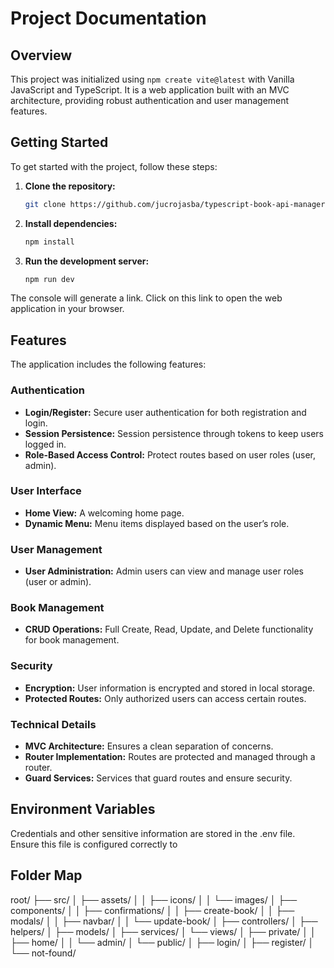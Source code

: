 # Project Documentation

## Overview

This project was initialized using `npm create vite@latest` with Vanilla JavaScript and TypeScript. It is a web application built with an MVC architecture, providing robust authentication and user management features.

## Getting Started

To get started with the project, follow these steps:

1. **Clone the repository:**
   ```bash
   git clone https://github.com/jucrojasba/typescript-book-api-manager.git
   ```

2. **Install dependencies:**
   ```bash
   npm install
   ```
3. **Run the development server:**
   ```bash
   npm run dev
   ```
The console will generate a link. Click on this link to open the web application in your browser.
   
## Features

The application includes the following features:

### Authentication

- **Login/Register:** Secure user authentication for both registration and login.
- **Session Persistence:** Session persistence through tokens to keep users logged in.
- **Role-Based Access Control:** Protect routes based on user roles (user, admin).

### User Interface

- **Home View:** A welcoming home page.
- **Dynamic Menu:** Menu items displayed based on the user’s role.

### User Management

- **User Administration:** Admin users can view and manage user roles (user or admin).

### Book Management

- **CRUD Operations:** Full Create, Read, Update, and Delete functionality for book management.

### Security

- **Encryption:** User information is encrypted and stored in local storage.
- **Protected Routes:** Only authorized users can access certain routes.

### Technical Details

- **MVC Architecture:** Ensures a clean separation of concerns.
- **Router Implementation:** Routes are protected and managed through a router.
- **Guard Services:** Services that guard routes and ensure security.

## Environment Variables

Credentials and other sensitive information are stored in the .env file. Ensure this file is configured correctly to

## Folder Map

root/
├── src/
│   ├── assets/
│   │   ├── icons/
│   │   └── images/
│   ├── components/
│   │   ├── confirmations/
│   │   ├── create-book/
│   │   ├── modals/
│   │   ├── navbar/
│   │   └── update-book/
│   ├── controllers/
│   ├── helpers/
│   ├── models/
│   ├── services/
│   └── views/
│       ├── private/
│       │   ├── home/
│       │   └── admin/
│       └── public/
│           ├── login/
│           ├── register/
│           └── not-found/

